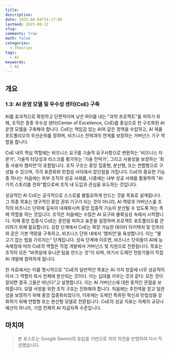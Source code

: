 ```yaml
---
title:
description:
date: 2025-08-04T14:17:00
lastmod: 2025-08-12
slug:
comments: true
math: false
categories:
  - Theories
tags:
  - AI
keywords:
  - AI
---
```

## 개요


### 1.3: AI 운영 모델 및 우수성 센터(CoE) 구축

AI를 효과적으로 확장하고 단편적이며 낮은 ROI를 내는 "과학 프로젝트"를 피하기 위해, 조직은 종종 우수성 센터(Center of Excellence, CoE)를 중심으로 한 구조화된 AI 운영 모델을 구축해야 합니다. CoE는 책임감 있는 AI와 같은 정책을 수립하고, AI 제품 포트폴리오의 우선순위를 정하며, 비즈니스 전략과의 연계를 보장하는 거버넌스 기구 역할을 합니다.

CoE 내의 핵심 역할에는 비즈니스 요구를 기술적 요구사항으로 변환하는 '비즈니스 자문가', 기술적 타당성과 리스크를 평가하는 '기술 전략가', 그리고 사용성을 보장하는 '최종 사용자 챔피언'이 포함됩니다. 조직 구조는 중앙 집중형, 분산형, 또는 연합형으로 구성될 수 있으며, 각각 표준화와 민첩성 사이에서 장단점을 가집니다. CoE의 중요한 기능 중 하나는 처음에는 외부 조직의 성공 사례를, 나중에는 내부 성공 사례를 활용하여 "AI 가치 스토리를 전파"함으로써 조직 내 도입과 관심을 유도하는 것입니다.

성공적인 AI CoE는 궁극적으로 스스로를 불필요하게 만드는 것을 목표로 설계됩니다. 그 최종 목표는 영구적인 중앙 권위 기구가 되는 것이 아니라, AI 역량과 거버넌스를 조직의 비즈니스 단위에 깊숙이 내재화시켜 중앙 집중적 기능이 분산될 수 있도록 하는 촉매 역할을 하는 것입니다. 조직은 처음에는 수많은 AI 요구와 불확실성 속에서 시작합니다. 이때 중앙 집중식 CoE는 혼란을 피하고 표준을 설정하며 프로젝트 포트폴리오를 관리하기 위해 필요합니다. 성장 단계에서 CoE는 확장 가능한 데이터 아키텍처 및 인프라와 같은 기본 역량을 구축하고, 비즈니스 단위 내에서 '챔피언'을 육성합니다. 이는 "물고기 잡는 법을 가르치는" 단계입니다. 성숙 단계에 이르면, 비즈니스 단위들이 AI에 능숙해짐에 따라 CoE의 역할은 직접 개발에서 거버넌스 및 지원으로 전환됩니다. 목표는 조직의 모든 "바퀴살에 유니콘 팀을 만드는 것"이 되며, 여기서 도메인 전문가들이 직접 AI 개발에 참여하게 됩니다.

한 자료에서는 이를 명시적으로 "CoE의 일반적인 목표는 AI 가치 창출에 너무 성공적이어서 그 역할이 회사 전체에 분산되는 것이다. 이는 십대를 키우는 것과 같다: 모든 것이 잘되면 결국 그들은 떠난다"고 설명합니다. 이는 AI 거버넌스에 대한 동적인 관점을 보여줍니다. 모델 서빙을 위한 조직 구조는 진화해야 합니다. 처음에는 추진력을 얻고 일관성을 보장하기 위해 중앙 집중화되었다가, 이후에는 도메인 특화된 혁신과 민첩성을 강화하기 위해 연합형 또는 분산형 모델로 전환됩니다. CoE의 성공 지표는 자체의 규모나 예산이 아니라, 기업 전체의 AI 자급자족 수준입니다.

## 마치며



> 본 포스트는 Google Gemini의 응답을 기반으로 저의 의견을 반영하여 다시 작성했습니다.